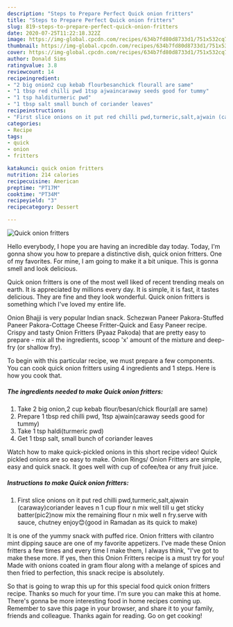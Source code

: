 ```yaml
---
description: "Steps to Prepare Perfect Quick onion fritters"
title: "Steps to Prepare Perfect Quick onion fritters"
slug: 819-steps-to-prepare-perfect-quick-onion-fritters
date: 2020-07-25T11:22:18.322Z
image: https://img-global.cpcdn.com/recipes/634b7fd80d8733d1/751x532cq70/quick-onion-fritters-recipe-main-photo.jpg
thumbnail: https://img-global.cpcdn.com/recipes/634b7fd80d8733d1/751x532cq70/quick-onion-fritters-recipe-main-photo.jpg
cover: https://img-global.cpcdn.com/recipes/634b7fd80d8733d1/751x532cq70/quick-onion-fritters-recipe-main-photo.jpg
author: Donald Sims
ratingvalue: 3.8
reviewcount: 14
recipeingredient:
- "2 big onion2 cup kebab flourbesanchick flourall are same"
- "1 tbsp red chilli pwd 1tsp ajwaincaraway seeds good for tummy"
- "1 tsp halditurmeric pwd"
- "1 tbsp salt small bunch of coriander leaves"
recipeinstructions:
- "First slice onions on it put red chilli pwd,turmeric,salt,ajwain (caraway)coriander leaves n 1 cup flour n mix well till u get sticky batter(pic2)now mix the remaining flour n mix well n fry.serve with sauce, chutney enjoy😊(good in Ramadan as its quick to make)"
categories:
- Recipe
tags:
- quick
- onion
- fritters

katakunci: quick onion fritters 
nutrition: 214 calories
recipecuisine: American
preptime: "PT17M"
cooktime: "PT34M"
recipeyield: "3"
recipecategory: Dessert

---
```



![Quick onion fritters](https://img-global.cpcdn.com/recipes/634b7fd80d8733d1/751x532cq70/quick-onion-fritters-recipe-main-photo.jpg)

Hello everybody, I hope you are having an incredible day today. Today, I'm gonna show you how to prepare a distinctive dish, quick onion fritters. One of my favorites. For mine, I am going to make it a bit unique. This is gonna smell and look delicious.

Quick onion fritters is one of the most well liked of recent trending meals on earth. It is appreciated by millions every day. It is simple, it is fast, it tastes delicious. They are fine and they look wonderful. Quick onion fritters is something which I've loved my entire life.

Onion Bhajji is very popular Indian snack. Schezwan Paneer Pakora-Stuffed Paneer Pakora-Cottage Cheese Fritter-Quick and Easy Paneer recipe. Crispy and tasty Onion Fritters (Pyaaz Pakoda) that are pretty easy to prepare - mix all the ingredients, scoop &#39;x&#39; amount of the mixture and deep-fry (or shallow fry).


To begin with this particular recipe, we must prepare a few components. You can cook quick onion fritters using 4 ingredients and 1 steps. Here is how you cook that.

<!--inarticleads1-->

##### The ingredients needed to make Quick onion fritters:

1. Take 2 big onion,2 cup kebab flour/besan/chick flour(all are same)
1. Prepare 1 tbsp red chilli pwd, 1tsp ajwain(caraway seeds good for tummy)
1. Take 1 tsp haldi(turmeric pwd)
1. Get 1 tbsp salt, small bunch of coriander leaves


Watch how to make quick-pickled onions in this short recipe video! Quick pickled onions are so easy to make. Onion Rings/ Onion Fritters are simple, easy and quick snack. It goes well with cup of cofee/tea or any fruit juice. 

<!--inarticleads2-->

##### Instructions to make Quick onion fritters:

1. First slice onions on it put red chilli pwd,turmeric,salt,ajwain (caraway)coriander leaves n 1 cup flour n mix well till u get sticky batter(pic2)now mix the remaining flour n mix well n fry.serve with sauce, chutney enjoy😊(good in Ramadan as its quick to make)


It is one of the yummy snack with puffed rice. Onion fritters with cilantro mint dipping sauce are one of my favorite appetizers. I&#39;ve made these Onion fritters a few times and every time I make them, I always think, &#34;I&#39;ve got to make these more. If yes, then this Onion Fritters recipe is a must try for you! Made with onions coated in gram flour along with a melange of spices and then fried to perfection, this snack recipe is absolutely. 

So that is going to wrap this up for this special food quick onion fritters recipe. Thanks so much for your time. I'm sure you can make this at home. There's gonna be more interesting food in home recipes coming up. Remember to save this page in your browser, and share it to your family, friends and colleague. Thanks again for reading. Go on get cooking!
